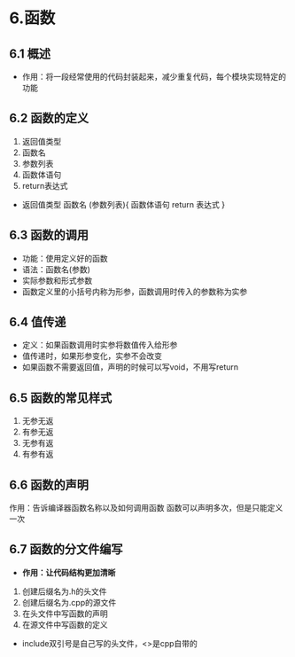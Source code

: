 # 6.函数

## 6.1 概述

- 作用：将一段经常使用的代码封装起来，减少重复代码，每个模块实现特定的功能

## 6.2 函数的定义

1. 返回值类型
2. 函数名
3. 参数列表
4. 函数体语句
5. return表达式

- 返回值类型 函数名 (参数列表){
    函数体语句
    return 表达式
}

## 6.3 函数的调用

- 功能：使用定义好的函数
- 语法：函数名(参数)
- 实际参数和形式参数
- 函数定义里的小括号内称为形参，函数调用时传入的参数称为实参

## 6.4 值传递

- 定义：如果函数调用时实参将数值传入给形参
- 值传递时，如果形参变化，实参不会改变
- 如果函数不需要返回值，声明的时候可以写void，不用写return

## 6.5 函数的常见样式

1. 无参无返
2. 有参无返
3. 无参有返
4. 有参有返

## 6.6 函数的声明

作用：告诉编译器函数名称以及如何调用函数
函数可以声明多次，但是只能定义一次

## 6.7 函数的分文件编写

- **作用：让代码结构更加清晰**

1. 创建后缀名为.h的头文件
2. 创建后缀名为.cpp的源文件
3. 在头文件中写函数的声明
4. 在源文件中写函数的定义

- include双引号是自己写的头文件，<>是cpp自带的
